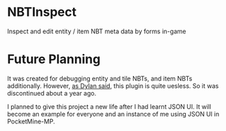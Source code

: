# NBTInspect
Inspect and edit entity / item NBT meta data by forms in-game
# Future Planning
It was created for debugging entity and tile NBTs, and item NBTs additionally. However, [as Dylan said](https://discord.com/channels/373199722573201408/430364566027763744/932019511257886762), this plugin is quite uesless. So it was discontinued about a year ago.

I planned to give this project a new life after I had learnt JSON UI. It will become an example for everyone and an instance of me using JSON UI in PocketMine-MP.
